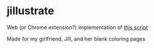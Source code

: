 # jillustrate
Web (or Chrome extension?) implementation of [this script](https://github.com/rryantran/line-art-isolator)

Made for my girlfriend, Jill, and her blank coloring pages
